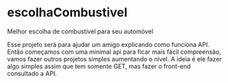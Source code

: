 # escolhaCombustivel
Melhor escolha de combustível para seu automóvel

Esse projeto será para ajudar um amigo explicando como funciona API. Então começamos com uma minimal api para ficar mais fácil compreensão, vamos fazer outros projetos simples aumentando o nivel.
A ideia é ele fazer algo simples assim que tem somente GET, mas fazer o front-end consultado a API.
